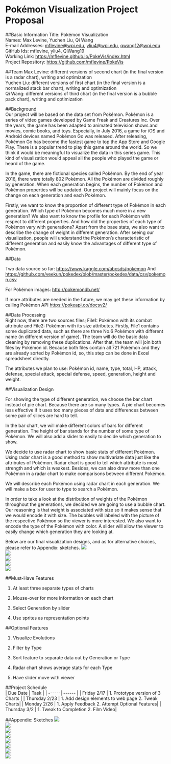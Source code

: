 # Pokémon Visualization Project Proposal

##Basic Information
Title: Pokémon Visualization  
Names: Max Levine, Yuchen Liu, Qi Wang  
E-mail Addresses: mflevine@wpi.edu, yliu4@wpi.edu, qwang12@wpi.edu  
GitHub Ids: mflevine, yliu4, QiWang19  
Working Link: https://mflevine.github.io/PokeVis/index.html  
Project Repository: https://github.com/mflevine/PokeVis  
  
##Team
Max Levine: different versions of second chart (in the final version is a radar chart), writing and optimization  
Yuchen Liu: different versions of first chart (in the final version is a normalized stack bar chart), writing and optimization  
Qi Wang: different versions of third chart (in the final version is a bubble pack chart), writing and optimization  
  
##Background  
Our project will be based on the data set from Pokémon. Pokémon is a series of video games developed by Game Freak and Creatures Inc. Over the years, the game has been adapted to animated television shows and movies, comic books, and toys.  Especially, in July 2016, a game for iOS and Android devices named Pokémon Go was released. After releasing, Pokémon Go has become the fastest game to top the App Store and Google Play. There is a popular trend to play this game around the world. So we think it would be meaningful to visualize the data in this series game. This kind of visualization would appeal all the people who played the game or heard of the game.  
  
In the game, there are fictional species called Pokémon. By the end of year 2016, there were totally 802 Pokémon. All the Pokémon are divided roughly by generation. When each generation begins, the number of Pokémon and Pokémon properties will be updated. Our project will mainly focus on the change on each generation and each Pokémon.  
  
Firstly, we want to know the proportion of different type of Pokémon in each generation. Which type of Pokémon becomes much more in a new generation? We also want to know the profile for each Pokémon with respect to different properties. And how did the properties of each type of Pokémon vary with generations? Apart from the base stats, we also want to describe the change of weight in different generation. After seeing our visualization, people will understand the Pokémon’s characteristic of different generation and easily know the advantages of different type of Pokémon.  
  
##Data

Two data source so far: https://www.kaggle.com/abcsds/pokemon And https://github.com/veekun/pokedex/blob/master/pokedex/data/csv/pokemon.csv  
  
For Pokémon images: http://pokemondb.net/  
  
If more attributes are needed in the future, we may get these information by calling Pokémon API https://pokeapi.co/docsv2/  
  
##Data Processing  
Right now, there are two sources files; File1: Pokémon with its combat attribute and File2: Pokémon with its size attributes. Firstly, File1 contains some duplicated data, such as there are three No.6 Pokémon with different name (in different version of game). The team will do the basic data cleaning by removing these duplications. After that, the team will join both files by Pokémon id. Because both files contain all 721 Pokémon and they are already sorted by Pokémon id, so, this step can be done in Excel spreadsheet directly.  
  
The attributes we plan to use: Pokémon id, name, type, total, HP, attack, defense, special attack, special defense, speed, generation, height and weight.  
  
##Visualization Design

For showing the type of different generation, we choose the bar chart instead of pie chart. Because there are so many types. A pie chart becomes less effective if it uses too many pieces of data and differences between some pair of slices are hard to tell.  
  
In the bar chart, we will make different colors of bars for different generation. The height of bar stands for the number of some type of Pokémon. We will also add a slider to easily to decide which generation to show.   
  
We decide to use radar chart to show basic stats of different Pokémon. Using radar chart is a good method to show multivariate data just like the attributes of Pokémon. Radar chart is good to tell which attribute is most strength and which is weakest.  Besides, we can also draw more than one Pokémon in a radar chart to make comparisons between different Pokémon.   
  
We will describe each Pokémon using radar chart in each generation. We will make a box for user to type to search a Pokémon.  
  
In order to take a look at the distribution of weights of the Pokémon throughout the generations, we decided we are going to use a bubble chart. Our reasoning is that weight is associated with size so it makes sense that we would encode it with size. The bubbles will labeled with the picture of the respective Pokémon so the viewer is more interested. We also want to encode the type of the Pokémon with color. A slider will allow the viewer to easily change which generation they are looking at.  
  
Below are our final visualization designs, and as for alternative choices, please refer to Appendix: sketches. 
![](img/proposal-design1.png)  
![](img/proposal-design2.png)  
![](img/proposal-design3.png)  
![](img/proposal-design4.png)  
![](img/proposal-design5.png)  
  

##Must-Have Features  
1.	At least three separate types of charts  
  
2.	Mouse-over for more information on each chart  
  
3.	Select Generation by slider  
  
4.	Use sprites as representation points  

##Optional Features  
1. Visualize Evolutions  
  
2. Filter by Type  
  
3. Sort feature to separate data out by Generation or Type
  
4. Radar chart shows average stats for each Type  
  
5. Have slider move with viewer    
  
##Project Schedule  
| Due Date | Task |
| ------| ------ | 
| Friday 2/17 | 1. Prototype version of 3 Charts | 
| Thursday 2/23 | 1. Add design elements to web page  2. Tweak Charts|
| Monday 2/26 | 1. Apply Feedback  2. Attempt Optional Features| 
| Thursday 3/2 | 1. Tweak to Completion  2. Film Video|

##Appendix: Sketches
![](img/proposal-sketch1.png)  
![](img/proposal-sketch2.png)  
![](img/proposal-sketch3.png)  
![](img/proposal-sketch4.png)  
![](img/proposal-sketch5.png)  
![](img/proposal-sketch6.png)  
![](img/proposal-sketch7.png)  
![](img/proposal-sketch8.png)  




  



 